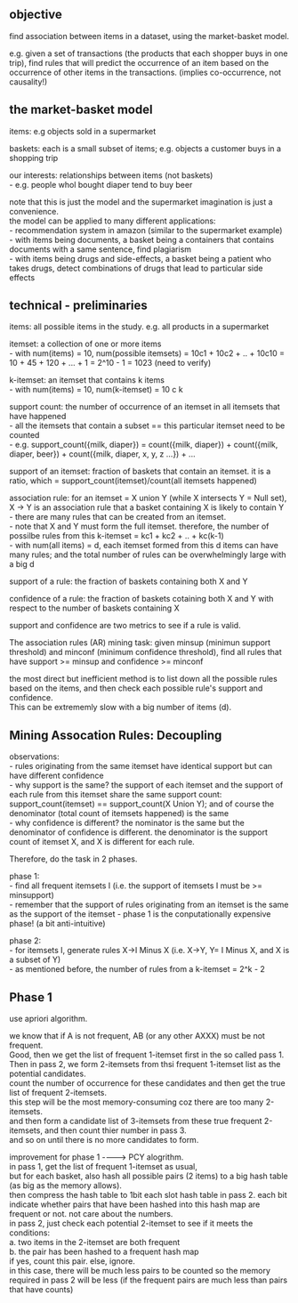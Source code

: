 objective
----------------

find association between items in a dataset, using the market-basket model.

e.g. given a set of transactions (the products that each shopper buys in one trip),
find rules that will predict the occurrence of an item based on 
the occurrence of other items in the transactions.
(implies co-occurrence, not causality!)

the market-basket model
---------------------------

items: e.g objects sold in a supermarket 

baskets: each is a small subset of items; e.g. objects a customer buys in a shopping trip

our interests: relationships between items (not baskets)  
	- e.g. people whol bought diaper tend to buy beer

note that this is just the model and the supermarket imagination is just a convenience.  
the model can be applied to many different applications:  
	- recommendation system in amazon (similar to the supermarket example)  
	- with items being documents, a basket being a containers that contains documents with a same sentence, find plagiarism  
	- with items being drugs and side-effects, a basket being a patient who takes drugs, detect combinations of drugs that lead to particular side effects


technical - preliminaries
--------------------------

items: all possible items in the study. e.g. all products in a supermarket

itemset: a collection of one or more items  
	- with num(items) = 10, num(possible itemsets) = 10c1 + 10c2 + .. + 10c10 = 10 + 45 + 120 + ... + 1 = 2^10 - 1 = 1023 (need to verify)

k-itemset: an itemset that contains k items  
	- with num(items) = 10, num(k-itemset) =  10 c k

support count: the number of occurrence of an itemset in all itemsets that have happened  
	- all the itemsets that contain a subset == this particular itemset need to be counted  
	- e.g. support_count({milk, diaper}) = count({milk, diaper}) + count({milk, diaper, beer}) + count({milk, diaper, x, y, z ...}) + ...  

support of an itemset: fraction of baskets that contain an itemset. it is a ratio, which = support_count(itemset)/count(all itemsets happened)

association rule: for an itemset = X union Y (while X intersects Y = Null set), 
X -> Y is an association rule that a basket containing X is likely to contain Y  
	- there are many rules that can be created from an itemset.  
	- note that X and Y must form the full itemset. therefore, the number of possilbe rules from this k-itemset = kc1 + kc2 + .. + kc(k-1)  
	- with num(all items) = d, each itemset formed from this d items can have many rules; and the total number of rules can be overwhelmingly large with a big d

support of a rule: the fraction of baskets containing both X and Y

confidence of a rule: the fraction of baskets cotaining both X and Y with respect to the number of baskets containing X

support and confidence are two metrics to see if a rule is valid.

The association rules (AR) mining task: given minsup (minimun support threshold) and minconf (minimum confidence threshold), 
find all rules that have support >= minsup and confidence >= minconf

the most direct but inefficient method is to list down all the possible rules based on the items, 
and then check each possible rule's support and confidence.  
This can be extrememly slow with a big number of items (d).


Mining Assocation Rules: Decoupling
---------------------------------

observations:  
	- rules originating from the same itemset have identical support but can have different confidence  
	- why support is the same? the support of each itemset and the support of each rule from this itemset share the same support count: support_count(itemset) == support_count(X Union Y); and of course the denominator (total count of itemsets happened) is the same  
 	- why confidence is different? the nominator is the same but the denominator of confidence is different. the denominator is the support count of itemset X, and X is different for each rule. 

Therefore, do the task in 2 phases.

phase 1:  
	- find all frequent itemsets I (i.e. the support of itemsets I must be >= minsupport)  
	- remember that the support of rules originating from an itemset is the same as the support of the itemset
	- phase 1 is the conputationally expensive phase! (a bit anti-intuitive)

phase 2:  
	- for itemsets I, generate rules X->I Minus X (i.e. X->Y, Y= I Minus X, and X is a subset of Y)  
	- as mentioned before, the number of rules from a k-itemset = 2^k - 2 

Phase 1
-------------------

use apriori algorithm.

we know that if A is not frequent, AB (or any other AXXX) must be not frequent.  
Good, then we get the list of frequent 1-itemset first in the so called pass 1.  
Then in pass 2, we form 2-itemsets from thsi frequent 1-itemset list as the potential candidates.  
count the number of occurrence for these candidates and then get the true list of frequent 2-itemsets.  
this step will be the most memory-consuming coz there are too many 2-itemsets.  
and then form a candidate list of 3-itemsets from these true frequent 2-itemsets, and then count thier number in pass 3.  
and so on until there is no more candidates to form.

improvement for phase 1 ----> PCY alogrithm.  
in pass 1, get the list of frequent 1-itemset as usual,   
but for each basket, also hash all possible pairs (2 items) to a big hash table (as big as the memory allows).  
then compress the hash table to 1bit each slot hash table in pass 2.
each bit indicate whether pairs that have been hashed into this hash map are frequent or not. not care about the numbers.  
in pass 2, just check each potential 2-itemset to see if it meets the conditions:  
	a. two items in the 2-itemset are both frequent  
	b. the pair has been hashed to a frequent hash map  
if yes, count this pair. else, ignore.  
in this case, there will be much less pairs to be counted so the memory required in pass 2 will be less (if the frequent pairs are much less than pairs that have counts)
